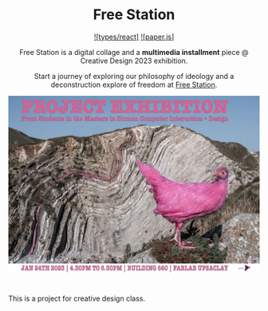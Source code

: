 <div align="center">

# Free Station

[![types/react]](https://badgen.net/npm/types/react)
[![paper.js]](https://badgen.net/badge/0.12.17/paper.js)

Free Station is a digital collage and a **multimedia installment** piece @ Creative Design 2023 exhibition.

Start a journey of exploring our philosophy of ideology and a deconstruction explore of freedom at [Free Station](https://creative-design-freedom.vercel.app/).<br />

</div>


<img src="./assets/poster.png" />

# 


This is a project for creative design class.